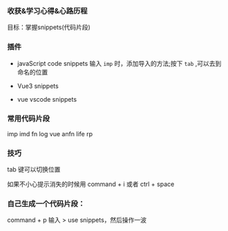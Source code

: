 ### 收获&学习心得&心路历程

目标：掌握snippets(代码片段)

### 插件

- javaScript code snippets
输入 `imp` 时，添加导入的方法;按下 `tab` ,可以去到命名的位置

- Vue3 snippets
- vue vscode snippets

### 常用代码片段

imp   imd   fn   log  vue  anfn   life   rp

### 技巧

tab 键可以切换位置

如果不小心提示消失的时候用 command + i  或者 ctrl + space

### 自己生成一个代码片段：

command + p 输入 > use snippets，然后操作一波
